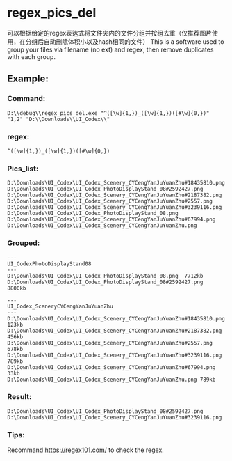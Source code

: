 # regex_pics_del
可以根据给定的regex表达式将文件夹内的文件分组并按组去重（仅推荐图片使用，在分组后自动删除体积小以及hash相同的文件）
This is a software used to group your files via filename (no ext) and regex, then remove duplicates with each group.

## Example:
### Command:
`D:\\debug\\regex_pics_del.exe "^([\w]{1,})_([\w]{1,})([#\w]{0,})" "1,2" "D:\\Downloads\\UI_Codex\\"`

### regex:
`^([\w]{1,})_([\w]{1,})([#\w]{0,})`

### Pics_list:
```
D:\Downloads\UI_Codex\UI_Codex_Scenery_CYCengYanJuYuanZhu#18435810.png
D:\Downloads\UI_Codex\UI_Codex_PhotoDisplayStand_08#2592427.png
D:\Downloads\UI_Codex\UI_Codex_Scenery_CYCengYanJuYuanZhu#2187382.png
D:\Downloads\UI_Codex\UI_Codex_Scenery_CYCengYanJuYuanZhu#2557.png
D:\Downloads\UI_Codex\UI_Codex_Scenery_CYCengYanJuYuanZhu#3239116.png
D:\Downloads\UI_Codex\UI_Codex_PhotoDisplayStand_08.png
D:\Downloads\UI_Codex\UI_Codex_Scenery_CYCengYanJuYuanZhu#67994.png
D:\Downloads\UI_Codex\UI_Codex_Scenery_CYCengYanJuYuanZhu.png
```

### Grouped:
```
---
UI_CodexPhotoDisplayStand08
---
D:\Downloads\UI_Codex\UI_Codex_PhotoDisplayStand_08.png  7712kb
D:\Downloads\UI_Codex\UI_Codex_PhotoDisplayStand_08#2592427.png  8800kb

---
UI_Codex_SceneryCYCengYanJuYuanZhu
---
D:\Downloads\UI_Codex\UI_Codex_Scenery_CYCengYanJuYuanZhu#18435810.png  123kb
D:\Downloads\UI_Codex\UI_Codex_Scenery_CYCengYanJuYuanZhu#2187382.png  456kb
D:\Downloads\UI_Codex\UI_Codex_Scenery_CYCengYanJuYuanZhu#2557.png  678kb
D:\Downloads\UI_Codex\UI_Codex_Scenery_CYCengYanJuYuanZhu#3239116.png 789kb
D:\Downloads\UI_Codex\UI_Codex_Scenery_CYCengYanJuYuanZhu#67994.png 33kb
D:\Downloads\UI_Codex\UI_Codex_Scenery_CYCengYanJuYuanZhu.png 789kb
```
### Result:
```
D:\Downloads\UI_Codex\UI_Codex_PhotoDisplayStand_08#2592427.png
D:\Downloads\UI_Codex\UI_Codex_Scenery_CYCengYanJuYuanZhu#3239116.png
```
### Tips:
Recommand https://regex101.com/ to check the regex.
